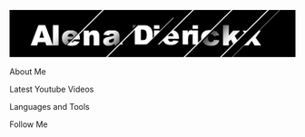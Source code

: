 [![Header](https://github.com/alenadierickx/alenadierickx/blob/main/assets/alenadierickx_logo.png)](https://github.com/alenadierickx) 

About Me

Latest Youtube Videos

Languages and Tools

Follow Me